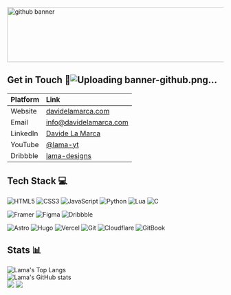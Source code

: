<img width="1000" height="128" alt="github banner" src="https://github.com/user-attachments/assets/02f2abb1-b493-4144-afd2-ba75b356d5be" />

## Get in Touch 💬![Uploading banner-github.png…]()

| Platform | Link |
| :--- | :--- |
| Website | [davidelamarca.com](https://davidelamarca.com/) |
| Email | [info@davidelamarca.com](mailto:info@davidelamarca.com) |
| LinkedIn | [Davide La Marca](https://www.linkedin.com/in/davide-la-marca-178241254/) 
| YouTube | [@lama-yt](https://youtube.com/@lama-yt) |
| Dribbble | [lama-designs](https://dribbble.com/lama-designs)

## Tech Stack 💻
![HTML5](https://img.shields.io/badge/html5-%23E34F26.svg?style=for-the-badge&logo=html5&logoColor=white)
![CSS3](https://img.shields.io/badge/css3-%231572B6.svg?style=for-the-badge&logo=css3&logoColor=white)
![JavaScript](https://img.shields.io/badge/javascript-%23323330.svg?style=for-the-badge&logo=javascript&logoColor=%23F7DF1E)
![Python](https://img.shields.io/badge/python-3670A0?style=for-the-badge&logo=python&logoColor=ffdd54)
![Lua](https://img.shields.io/badge/lua-%232C2D72.svg?style=for-the-badge&logo=lua&logoColor=white)
![C](https://img.shields.io/badge/c-%2300599C.svg?style=for-the-badge&logo=c&logoColor=white)
  
![Framer](https://img.shields.io/badge/Framer-black?style=for-the-badge&logo=framer&logoColor=blue)
![Figma](https://img.shields.io/badge/Figma-F24E1E?style=for-the-badge&logo=figma&logoColor=white)
![Dribbble](https://img.shields.io/badge/Dribbble-EA4C89?style=for-the-badge&logo=dribbble&logoColor=white)

![Astro](https://img.shields.io/badge/astro-%232C2052.svg?style=for-the-badge&logo=astro&logoColor=white)
![Hugo](https://img.shields.io/badge/Hugo-black.svg?style=for-the-badge&logo=Hugo)
![Vercel](https://img.shields.io/badge/vercel-%23000000.svg?style=for-the-badge&logo=vercel&logoColor=white)
![Git](https://img.shields.io/badge/git-%23F05033.svg?style=for-the-badge&logo=git&logoColor=white)
![Cloudflare](https://img.shields.io/badge/Cloudflare-F38020?style=for-the-badge&logo=Cloudflare&logoColor=white)
![GitBook](https://img.shields.io/badge/GitBook-%23000000.svg?style=for-the-badge&logo=gitbook&logoColor=white)

## Stats 📊
![Lama's Top Langs](https://github-readme-stats.vercel.app/api/top-langs/?username=lama-development&show_icons=true&custom_title=Top+Languages&layout=compact&border_radius=0&border_color=3c454d&text_color=fff&theme=dark&card_width=467)  
![Lama's GitHub stats](https://github-readme-stats.vercel.app/api?username=lama-development&show_icons=true&rank_icon=github&custom_title=GitHub+Stats&icon_color=075e9f&border_radius=0&border_color=3c454d&text_color=fff&theme=dark)  
![](https://komarev.com/ghpvc/?username=lama-development&color=075e9f&style=for-the-badge)
![](https://hit.yhype.me/github/profile?user_id=79053058)
